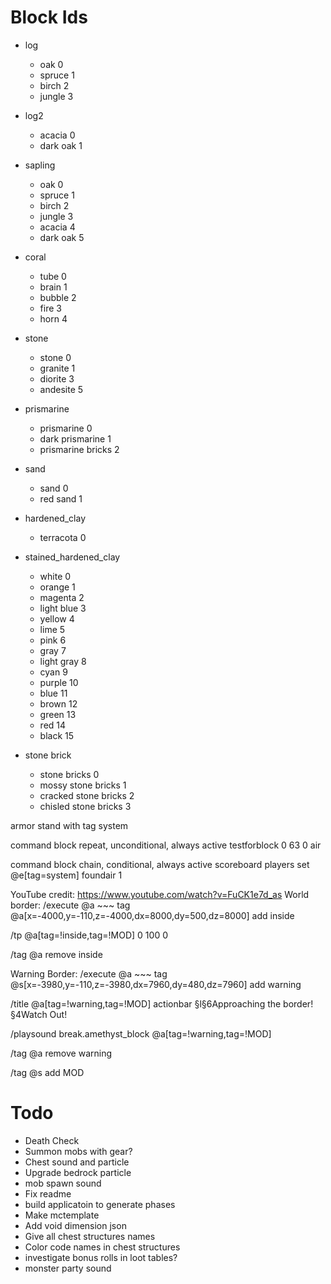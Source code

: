 # Block Ids

- log
    - oak 0
    - spruce 1
    - birch 2
    - jungle 3

- log2
    - acacia 0
    - dark oak 1

- sapling
    - oak 0
    - spruce 1
    - birch 2
    - jungle 3
    - acacia 4
    - dark oak 5

- coral
    - tube 0
    - brain 1
    - bubble 2
    - fire 3
    - horn 4

- stone
    - stone 0
    - granite 1
    - diorite 3
    - andesite 5

- prismarine
    - prismarine 0
    - dark prismarine 1
    - prismarine bricks 2

- sand
    - sand 0
    - red sand 1

- hardened_clay
    - terracota 0

- stained_hardened_clay
    - white 0
    - orange 1
    - magenta 2
    - light blue 3
    - yellow 4
    - lime 5
    - pink 6
    - gray 7
    - light gray 8
    - cyan 9
    - purple 10
    - blue 11
    - brown 12
    - green 13
    - red 14
    - black 15

- stone brick
    - stone bricks 0
    - mossy stone bricks 1
    - cracked stone bricks 2
    - chisled stone bricks 3





armor stand with tag system

command block
repeat, unconditional, always active
testforblock 0 63 0 air

command block
chain, conditional, always active
scoreboard players set @e[tag=system] foundair 1




YouTube credit: https://www.youtube.com/watch?v=FuCK1e7d_as
World border:
/execute @a ~~~ tag @a[x=-4000,y=-110,z=-4000,dx=8000,dy=500,dz=8000] add inside

/tp @a[tag=!inside,tag=!MOD] 0 100 0

/tag @a remove inside



Warning Border:
/execute @a ~~~ tag @s[x=-3980,y=-110,z=-3980,dx=7960,dy=480,dz=7960] add warning

/title @a[tag=!warning,tag=!MOD] actionbar §l§6Approaching the border! §4Watch Out!

/playsound break.amethyst_block @a[tag=!warning,tag=!MOD]

/tag @a remove warning

/tag @s add MOD


# Todo
- Death Check
- Summon mobs with gear?
- Chest sound and particle
- Upgrade bedrock particle
- mob spawn sound
- Fix readme
- build applicatoin to generate phases
- Make mctemplate
- Add void dimension json
- Give all chest structures names
- Color code names in chest structures
- investigate bonus rolls in loot tables?
- monster party sound